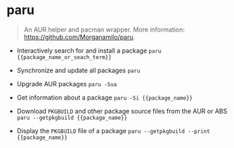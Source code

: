 # paru
> An AUR helper and pacman wrapper.
> More information: <https://github.com/Morganamilo/paru>.

- Interactively search for and install a package
`paru {{package_name_or_seach_term}}`

- Synchronize and update all packages
`paru`

- Upgrade AUR packages
`paru -Sua`

- Get information about a package
`paru -Si {{package_name}}`

- Download `PKGBUILD` and other package source files from the AUR or ABS
`paru --getpkgbuild {{package_name}}`

- Display the `PKGBUILD` file of a package
`paru --getpkgbuild --print {{package_name}}`

